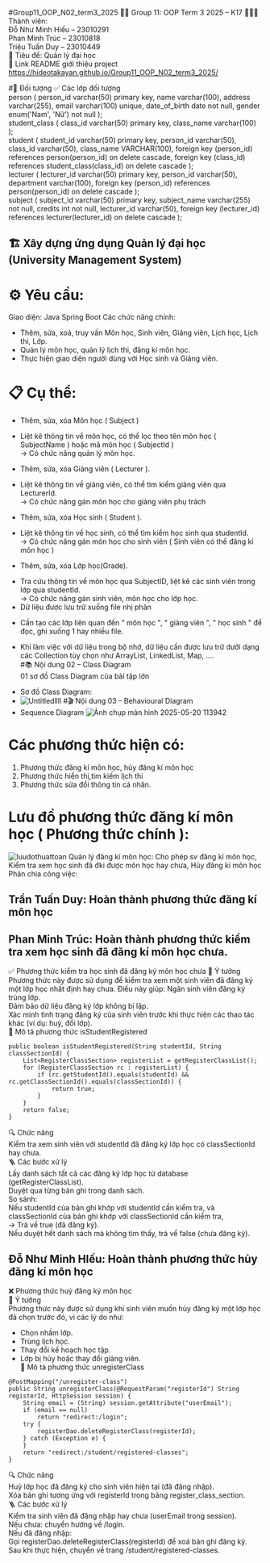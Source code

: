 #Group11_OOP_N02_term3_2025
👨‍🎓 Group 11: OOP Term 3 2025 – K17
🧑‍🤝‍🧑 Thành viên:  
Đỗ Như Minh Hiếu – 23010291  
Phan Minh Trúc – 23010818  
Triệu Tuấn Duy – 23010449  
📌 Tiêu đề: Quản lý đại học  
🔗 Link README giới thiệu project
https://hideotakayan.github.io/Group11_OOP_N02_term3_2025/

#🎯 Đối tượng
✅ Các lớp đối tượng  
person (
    person_id varchar(50) primary key,
    name varchar(100),
    address varchar(255),
    email varchar(100) unique,
    date_of_birth date not null,
    gender enum('Nam', 'Nữ') not null
);  
student_class (
    class_id varchar(50) primary key,
    class_name varchar(100)
);  
student (
    student_id varchar(50) primary key,
    person_id varchar(50),
    class_id varchar(50),
	class_name VARCHAR(100),
    foreign key (person_id) references person(person_id) on delete cascade,
    foreign key (class_id) references student_class(class_id) on delete cascade
);  
lecturer (
    lecturer_id varchar(50) primary key,
    person_id varchar(50),
    department varchar(100),
    foreign key (person_id) references person(person_id) on delete cascade
);  
subject (
    subject_id varchar(50) primary key,
    subject_name varchar(255) not null,
    credits int not null,
    lecturer_id varchar(50),
    foreign key (lecturer_id) references lecturer(lecturer_id) on delete cascade
);

## 🏗️ Xây dựng ứng dụng Quản lý đại học (University Management System)
# ⚙️ Yêu cầu:
Giao diện: Java Spring Boot
Các chức năng chính:
 - Thêm, sửa, xoá, truy vấn Môn học, Sinh viên, Giảng viên, Lịch học, Lịch thi, Lớp.  
 - Quản lý môn học, quản lý lịch thi, đăng kí môn học.  
 - Thực hiện giao diện người dùng với Học sinh và Giảng viên.  
# 📋 Cụ thể:
- Thêm, sửa, xóa Môn học ( Subject )  
* Liệt kê thông tin về môn học, có thể lọc theo tên môn học ( SubjectName ) hoặc mã môn học ( SubjectId )  
  -> Có chức năng quản lý môn học.  
- Thêm, sửa, xóa Giảng viên ( Lecturer ).  
* Liệt kê thông tin về giảng viên, có thể tìm kiểm giảng viên qua LecturerId.  
  -> Có chức năng gán môn học cho giảng viên phụ trách  
- Thêm, sửa, xóa Học sinh ( Student ).  
* Liệt kê thông tin về học sinh, có thể tìm kiểm học sinh qua studentId.  
  -> Có chức năng gán môn học cho sinh viên ( Sinh viên có thể đăng kí môn học )  
- Thêm, sửa, xóa Lớp học(Grade).  
* Tra cứu thông tin về môn học qua SubjectID, liệt kê các sinh viên trong lớp qua studentId.  
  -> Có chức năng gán sinh viên, môn học cho lớp học.  
* Dữ liệu được lưu trữ xuống file nhị phân  
- Cần tạo các lớp liên quan đến " môn học ", " giảng viên ", " học sinh " để đọc, ghi xuống 1 hay nhiều file.  
* Khi làm việc với dữ liệu trong bộ nhớ, dữ liệu cần được lưu trữ dưới dạng các Collection tùy chọn như ArrayList, LinkedList, Map, ....  
#📚 Nội dung 02 – Class Diagram  
01 sơ đồ Class Diagram của bài tập lớn  
- Sơ đồ Class Diagram:
- ![Untitledllll](https://github.com/user-attachments/assets/b6ddcb33-e368-4b1a-a1a5-7c7e37983b71)
#🎬 Nội dung 03 – Behavioural Diagram  
- Sequence Diagram ![Ảnh chụp màn hình 2025-05-20 113942](https://github.com/user-attachments/assets/ae52c239-d422-4f8f-9c4b-05a7d7ea7ccb)
# Các phương thức hiện có:  
1. Phương thức đăng kí môn học, hủy đăng kí môn học  
2. Phương thức hiển thị,tìm kiếm lịch thi  
3. Phương thức sửa đổi thông tin cá nhân.  
# Lưu đồ phương thức đăng kí môn học ( Phương thức chính ):
![luudothuattoan](https://github.com/user-attachments/assets/4a3a7d8e-fbe3-446e-89c8-60d6e76fc119)
Quản lý đăng kí môn học: Cho phép sv đăng kí môn học, Kiểm tra xem học sinh đã đki được môn học hay chưa, Hủy đăng kí môn học  
Phân chia công việc:  
## Trần Tuấn Duy: Hoàn thành phương thức đăng kí môn học  
## Phan Minh Trúc: Hoàn thành phương thức kiểm tra xem học sinh đã đăng kí môn học chưa.
✅ Phương thức kiểm tra học sinh đã đăng ký môn học chưa
🧩 Ý tưởng
Phương thức này được sử dụng để kiểm tra xem một sinh viên đã đăng ký một lớp học nhất định hay chưa. Điều này giúp:
Ngăn sinh viên đăng ký trùng lớp.  
Đảm bảo dữ liệu đăng ký lớp không bị lặp.  
Xác minh tình trạng đăng ký của sinh viên trước khi thực hiện các thao tác khác (ví dụ: huỷ, đổi lớp).  
🧾 Mô tả phương thức isStudentRegistered 
```
public boolean isStudentRegistered(String studentId, String classSectionId) {
    List<RegisterClassSection> registerList = getRegisterClassList();
    for (RegisterClassSection rc : registerList) {
        if (rc.getStudentId().equals(studentId) && rc.getClassSectionId().equals(classSectionId)) {
            return true;
        }
    }
    return false;
}
```
🔍 Chức năng  
Kiểm tra xem sinh viên với studentId đã đăng ký lớp học có classSectionId hay chưa.  
🪜 Các bước xử lý  
Lấy danh sách tất cả các đăng ký lớp học từ database (getRegisterClassList).  
Duyệt qua từng bản ghi trong danh sách.  
So sánh:  
Nếu studentId của bản ghi khớp với studentId cần kiểm tra, và  
classSectionId của bản ghi khớp với classSectionId cần kiểm tra,  
→ Trả về true (đã đăng ký).  
Nếu duyệt hết danh sách mà không tìm thấy, trả về false (chưa đăng ký).  
## Đỗ Như Minh HIếu: Hoàn thành phương thức hủy đăng kí môn học  
❌ Phương thức huỷ đăng ký môn học  
🧩 Ý tưởng  
Phương thức này được sử dụng khi sinh viên muốn hủy đăng ký một lớp học đã chọn trước đó, vì các lý do như:  
 - Chọn nhầm lớp.  
 - Trùng lịch học.  
 - Thay đổi kế hoạch học tập.  
 - Lớp bị hủy hoặc thay đổi giảng viên.  
🧾 Mô tả phương thức unregisterClass
```  
@PostMapping("/unregister-class")  
public String unregisterClass(@RequestParam("registerId") String registerId, HttpSession session) {  
    String email = (String) session.getAttribute("userEmail");  
    if (email == null)  
        return "redirect:/login";  
    try {  
        registerDao.deleteRegisterClass(registerId);  
    } catch (Exception e) {  
    }  
    return "redirect:/student/registered-classes";  
}
```
🔍 Chức năng  
Huỷ lớp học đã đăng ký cho sinh viên hiện tại (đã đăng nhập).  
Xóa bản ghi tương ứng với registerId trong bảng register_class_section.  
🪜 Các bước xử lý  
Kiểm tra sinh viên đã đăng nhập hay chưa (userEmail trong session).  
Nếu chưa: chuyển hướng về /login.  
Nếu đã đăng nhập:  
Gọi registerDao.deleteRegisterClass(registerId) để xoá bản ghi đăng ký.  
Sau khi thực hiện, chuyển về trang /student/registered-classes.  




